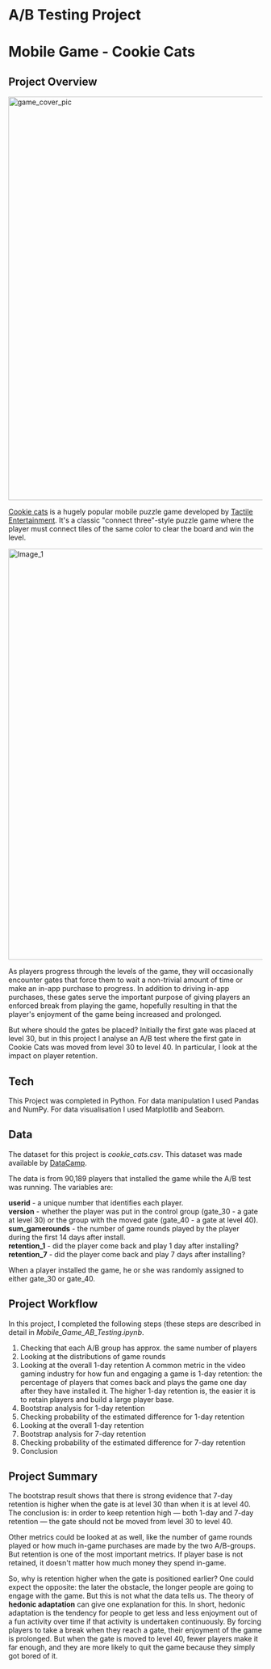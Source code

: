 # A/B Testing Project 

Mobile Game - Cookie Cats
======

Project Overview
------
<img width="798" alt="game_cover_pic" src="https://user-images.githubusercontent.com/78367070/203767538-f0af4589-a859-4a03-b783-bf49bdd05b0b.png">

[Cookie cats](https://www.facebook.com/cookiecatsgame) is a hugely popular mobile puzzle game developed by [Tactile Entertainment](https://tactilegames.com/). It's a classic "connect three"-style puzzle game where the player must connect tiles of the same color to clear the board and win the level.

<img width="813" alt="Image_1" src="https://user-images.githubusercontent.com/78367070/203767725-144cb5dc-8ae4-463a-828d-01edb0000baf.png">

As players progress through the levels of the game, they will occasionally encounter gates that force them to wait a non-trivial amount of time or make an in-app purchase to progress. In addition to driving in-app purchases, these gates serve the important purpose of giving players an enforced break from playing the game, hopefully resulting in that the player's enjoyment of the game being increased and prolonged.

But where should the gates be placed? Initially the first gate was placed at level 30, but in this project I analyse an A/B test where the first gate in Cookie Cats was moved from level 30 to level 40. In particular, I look at the impact on player retention.


Tech
------
This Project was completed in Python. For data manipulation I used Pandas and NumPy. For data visualisation I used Matplotlib and Seaborn. 


Data
------
The dataset for this project is *cookie_cats.csv*. This dataset was made available by [DataCamp](www.datacamp.com).

The data is from 90,189 players that installed the game while the A/B test was running. The variables are:

**userid** - a unique number that identifies each player. <br>
**version** - whether the player was put in the control group (gate_30 - a gate at level 30) or the group with the moved gate (gate_40 - a gate at level 40). <br>
**sum_gamerounds** - the number of game rounds played by the player during the first 14 days after install. <br>
**retention_1** - did the player come back and play 1 day after installing? <br>
**retention_7** - did the player come back and play 7 days after installing? <br>

When a player installed the game, he or she was randomly assigned to either gate_30 or gate_40.


Project Workflow
------
In this project, I completed the following steps (these steps are described in detail in *Mobile_Game_AB_Testing.ipynb*.
1. Checking that each A/B group has approx. the same number of players
2. Looking at the distributions of game rounds
3. Looking at the overall 1-day retention
   A common metric in the video gaming industry for how fun and engaging a game is 1-day retention: the percentage of players that comes back and plays the game one day after they have installed it. The higher 1-day retention is, the easier it is to retain players and build a large player base.
4. Bootstrap analysis for 1-day retention 
5. Checking probability of the estimated difference for 1-day retention
6. Looking at the overall 1-day retention
7. Bootstrap analysis for 7-day retention
8. Checking probability of the estimated difference for 7-day retention
9. Conclusion


Project Summary
------
The bootstrap result shows that there is strong evidence that 7-day retention is higher when the gate is at level 30 than when it is at level 40. The conclusion is: in order to keep retention high — both 1-day and 7-day retention — the gate should not be moved from level 30 to level 40.

Other metrics could be looked at as well, like the number of game rounds played or how much in-game purchases are made by the two A/B-groups. But retention is one of the most important metrics. If player base is not retained, it doesn't matter how much money they spend in-game.

So, why is retention higher when the gate is positioned earlier? One could expect the opposite: the later the obstacle, the longer people are going to engage with the game. But this is not what the data tells us. The theory of **hedonic adaptation** can give one explanation for this. In short, hedonic adaptation is the tendency for people to get less and less enjoyment out of a fun activity over time if that activity is undertaken continuously. By forcing players to take a break when they reach a gate, their enjoyment of the game is prolonged. But when the gate is moved to level 40, fewer players make it far enough, and they are more likely to quit the game because they simply got bored of it.
